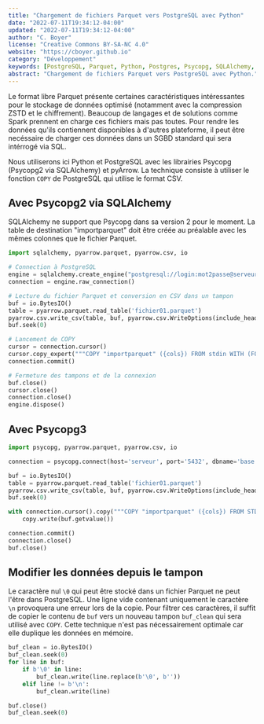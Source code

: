 ```yaml
---
title: "Chargement de fichiers Parquet vers PostgreSQL avec Python"
date: "2022-07-11T19:34:12-04:00"
updated: "2022-07-11T19:34:12-04:00"
author: "C. Boyer"
license: "Creative Commons BY-SA-NC 4.0"
website: "https://cboyer.github.io"
category: "Développement"
keywords: [PostgreSQL, Parquet, Python, Postgres, Psycopg, SQLAlchemy, copy]
abstract: "Chargement de fichiers Parquet vers PostgreSQL avec Python."
---
```


Le format libre Parquet présente certaines caractéristiques intéressantes pour le stockage de données optimisé (notamment avec la compression ZSTD et le chiffrement).
Beaucoup de langages et de solutions comme Spark prennent en charge ces fichiers mais pas toutes. Pour rendre les données qu'ils contiennent disponibles à d'autres plateforme, il peut être necéssaire de charger ces données dans un SGBD standard qui sera intérrogé via SQL.

Nous utiliserons ici Python et PostgreSQL avec les librairies Psycopg (Psycopg2 via SQLAlchemy) et pyArrow.
La technique consiste à utiliser le fonction `COPY` de PostgreSQL qui utilise le format CSV.

## Avec Psycopg2 via SQLAlchemy

SQLAlchemy ne support que Psycopg dans sa version 2 pour le moment.
La table de destination "importparquet" doit être créée au préalable avec les mêmes colonnes que le fichier Parquet.

```Python
import sqlalchemy, pyarrow.parquet, pyarrow.csv, io

# Connection à PostgreSQL
engine = sqlalchemy.create_engine("postgresql://login:mot2passe@serveur:5432/Base")
connection = engine.raw_connection()

# Lecture du fichier Parquet et conversion en CSV dans un tampon
buf = io.BytesIO()
table = pyarrow.parquet.read_table('fichier01.parquet')
pyarrow.csv.write_csv(table, buf, pyarrow.csv.WriteOptions(include_header=False, delimiter=','))
buf.seek(0)

# Lancement de COPY
cursor = connection.cursor()
cursor.copy_expert("""COPY "importparquet" ({cols}) FROM stdin WITH (FORMAT CSV)""".format(cols=','.join(table.column_names)), buf)
connection.commit()

# Fermeture des tampons et de la connexion
buf.close()
cursor.close()
connection.close()
engine.dispose()
```

## Avec Psycopg3
```Python
import psycopg, pyarrow.parquet, pyarrow.csv, io

connection = psycopg.connect(host='serveur', port='5432', dbname='base', user='postgres', password='postgres')

buf = io.BytesIO()
table = pyarrow.parquet.read_table('fichier01.parquet')
pyarrow.csv.write_csv(table, buf, pyarrow.csv.WriteOptions(include_header=False, delimiter=','))
buf.seek(0)

with connection.cursor().copy("""COPY "importparquet" ({cols}) FROM STDIN WITH (FORMAT CSV)""".format(cols=','.join(table.column_names))) as copy:
    copy.write(buf.getvalue())

connection.commit()
connection.close()
buf.close()
```

## Modifier les données depuis le tampon

Le caractère nul `\0` qui peut être stocké dans un fichier Parquet ne peut l'être dans PostgreSQL. Une ligne vide contenant uniquement le caractère `\n` provoquera une erreur lors de la copie.
Pour filtrer ces caractères, il suffit de copier le contenu de `buf` vers un nouveau tampon `buf_clean` qui sera utilisé avec `COPY`.
Cette technique n'est pas nécessairement optimale car elle duplique les données en mémoire.
```Python
buf_clean = io.BytesIO()
buf_clean.seek(0)
for line in buf:
    if b'\0' in line:
        buf_clean.write(line.replace(b'\0', b''))
    elif line != b'\n':
        buf_clean.write(line)

buf.close()
buf_clean.seek(0)
```
